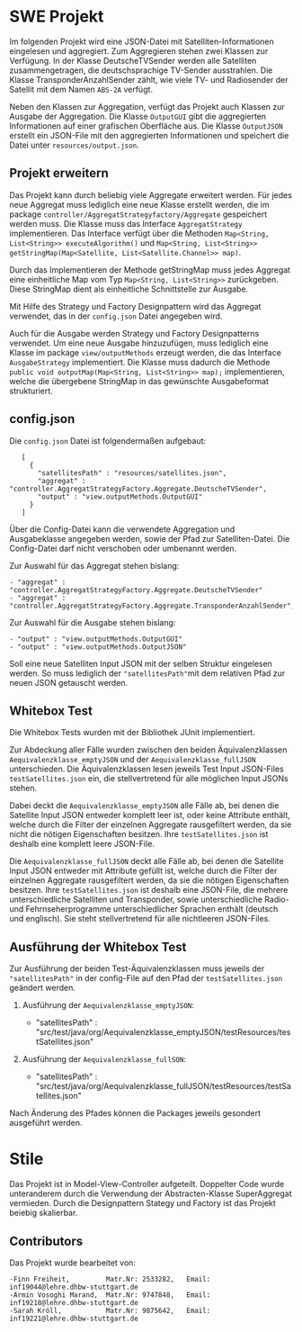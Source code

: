 
# SWE Projekt

 Im folgenden Projekt wird eine JSON-Datei mit Satelliten-Informationen eingelesen und aggregiert. Zum Aggregieren stehen 
 zwei Klassen zur Verfügung. In der Klasse DeutscheTVSender werden alle Satelliten zusammengetragen, die deutschsprachige 
 TV-Sender ausstrahlen. 
Die Klasse TransponderAnzahlSender zählt, wie viele TV- und Radiosender der Satellit mit dem Namen `ABS-2A` verfügt. 
 
 Neben den Klassen zur Aggregation, verfügt das Projekt auch Klassen zur Ausgabe der Aggregation. Die Klasse `OutputGUI` 
 gibt die aggregierten Informationen auf einer grafischen Oberfläche aus.
 Die Klasse `OutputJSON` erstellt ein JSON-File mit den aggregierten Informationen und speichert die Datei unter 
 `resources/output.json`.
 
## Projekt erweitern
 
 Das Projekt kann durch beliebig viele Aggregate erweitert werden. Für jedes neue Aggregat muss lediglich eine neue Klasse erstellt werden, 
 die im package `controller/AggregatStrategyfactory/Aggregate` gespeichert werden muss. 
 Die Klasse muss das Interface `AggregatStrategy` implementieren. 
 Das Interface verfügt über die Methoden `Map<String, List<String>> executeAlgorithm()` und 
 `Map<String, List<String>> getStringMap(Map<Satellite, List<Satellite.Channel>> map)`. 
 
Durch das Implementieren der Methode 
 getStringMap muss jedes Aggregat eine einheitliche Map vom Typ `Map<String, List<String>>` zurückgeben.
Diese StringMap dient als einheitliche Schnittstelle zur Ausgabe. 

Mit Hilfe des Strategy und Factory Designpattern wird das Aggregat verwendet, das in der `config.json` Datei angegeben wird. 

Auch für die Ausgabe werden Strategy und Factory Designpatterns verwendet. Um eine neue Ausgabe hinzuzufügen, muss lediglich
eine Klasse im package 
 `view/outputMethods` erzeugt werden, die das Interface `AusgabeStrategy` implementiert. Die Klasse muss dadurch die Methode
 `public void outputMap(Map<String, List<String>> map);` implementieren, welche die übergebene StringMap
in das gewünschte Ausgabeformat strukturiert. 
 
 ## config.json
 
 Die `config.json` Datei ist folgendermaßen aufgebaut: 
 
 ```
    [
      {
        "satellitesPath" : "resources/satellites.json",
        "aggregat" : "controller.AggregatStrategyFactory.Aggregate.DeutscheTVSender",
        "output" : "view.outputMethods.OutputGUI"
      }
    ]
```

Über die Config-Datei kann die verwendete Aggregation und Ausgabeklasse angegeben werden, sowie der Pfad zur Satelliten-Datei. 
Die Config-Datei darf nicht verschoben oder umbenannt werden. 

Zur Auswahl für das Aggregat stehen bislang:

    - "aggregat" : "controller.AggregatStrategyFactory.Aggregate.DeutscheTVSender"
    - "aggregat" : "controller.AggregatStrategyFactory.Aggregate.TransponderAnzahlSender",

Zur Auswahl für die Ausgabe stehen bislang:

    - "output" : "view.outputMethods.OutputGUI"
    - "output" : "view.outputMethods.OutputJSON"
    
Soll eine neue Satelliten Input JSON mit der selben Struktur eingelesen werden. So muss lediglich der
`"satellitesPath"`mit dem relativen Pfad zur neuen JSON getauscht werden.

## Whitebox Test

Die Whitebox Tests wurden mit der Bibliothek JUnit implementiert.

Zur Abdeckung aller Fälle wurden zwischen den beiden Äquivalenzklassen `Aequivalenzklasse_emptyJSON` und
der `Aequivalenzklasse_fullJSON` unterschieden. Die Äquivalenzklassen lesen jeweils Test Input JSON-Files 
`testSatellites.json` ein, die stellvertretend für alle möglichen Input JSONs stehen.

Dabei deckt die `Aequivalenzklasse_emptyJSON` alle Fälle ab,
bei denen die Satellite Input JSON entweder komplett leer ist, oder keine Attribute enthält,
welche durch die Filter der einzelnen Aggregate rausgefiltert werden, da sie nicht die nötigen 
Eigenschaften besitzen. Ihre `testSatellites.json` ist deshalb eine komplett leere JSON-File.

Die `Aequivalenzklasse_fullJSON` deckt alle Fälle ab,
bei denen die Satellite Input JSON entweder mit Attribute gefüllt ist,
welche durch die Filter der einzelnen Aggregate rausgefiltert werden, da sie die nötigen
Eigenschaften besitzen. Ihre `testSatellites.json` ist deshalb eine JSON-File, die mehrere unterschiedliche
Satelliten und Transponder, sowie unterschiedliche Radio- und Fehrnseherprogramme unterschiedlicher 
Sprachen enthält (deutsch und englisch). Sie steht stellvertretend für alle nichtleeren JSON-Files.

## Ausführung der Whitebox Test

Zur Ausführung der beiden Test-Äquivalenzklassen muss jeweils der `"satellitesPath"` in der config-File
auf den Pfad der `testSatellites.json` geändert werden.

1. Ausführung der `Aequivalenzklasse_emptyJSON`:


    - "satellitesPath" : "src/test/java/org/Aequivalenzklasse_emptyJSON/testResources/testSatellites.json"


2. Ausführung der `Aequivalenzklasse_fullSON`:


    - "satellitesPath" : "src/test/java/org/Aequivalenzklasse_fullJSON/testResources/testSatellites.json"

Nach Änderung des Pfades können die Packages jeweils gesondert ausgeführt werden.

# Stile 

Das Projekt ist in Model-View-Controller aufgeteilt. 
Doppelter Code wurde unteranderem durch die Verwendung der Abstracten-Klasse SuperAggregat vermieden. 
Durch die Designpattern Stategy und Factory ist das Projekt beiebig skalierbar. 

## Contributors

Das Projekt wurde bearbeitet von:

    -Finn Freiheit,         Matr.Nr: 2533282,   Email: inf19044@lehre.dhbw-stuttgart.de
    -Armin Vosoghi Marand,  Matr.Nr: 9747848,   Email: inf19218@lehre.dhbw-stuttgart.de
    -Sarah Kröll,           Matr.Nr: 9875642,   Email: inf19221@lehre.dhbw-stuttgart.de

